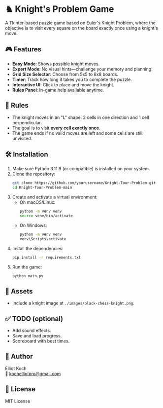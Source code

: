 # ♞ Knight's Problem Game

A Tkinter-based puzzle game based on Euler's Knight Problem, where the objective is to visit every square on the board exactly once using a knight's move.

## 🎮 Features

- **Easy Mode**: Shows possible knight moves.
- **Expert Mode**: No visual hints—challenge your memory and planning!
- **Grid Size Selector**: Choose from 5x5 to 8x8 boards.
- **Timer**: Track how long it takes you to complete the puzzle.
- **Interactive UI**: Click to place and move the knight.
- **Rules Panel**: In-game help available anytime.

## 🧠 Rules

- The knight moves in an "L" shape: 2 cells in one direction and 1 cell perpendicular.
- The goal is to visit **every cell exactly once**.
- The game ends if no valid moves are left and some cells are still unvisited.

## 🛠 Installation

1. Make sure Python 3.11.9 (or compatible) is installed on your system.
2. Clone the repository:
   ```bash
   git clone https://github.com/yourusername/Knight-Tour-Problem.git
   cd Knight-Tour-Problem-main
   ```
3. Create and activate a virtual environment:
   - On macOS/Linux:
     ```bash
     python -m venv venv
     source venv/bin/activate
     ```
   - On Windows:
     ```cmd
     python -m venv venv
     venv\Scripts\activate
     ```
4. Install the dependencies:
   ```bash
   pip install -r requirements.txt
   ```
5. Run the game:
   ```bash
   python main.py
   ```

## 📁 Assets

- Include a knight image at `./images/black-chess-knight.png`.

## ✅ TODO (optional)

- Add sound effects.
- Save and load progress.
- Scoreboard with best times.

## 👤 Author

Elliot Koch  
📧 kochelliotpro@gmail.com

## 📄 License

MIT License
